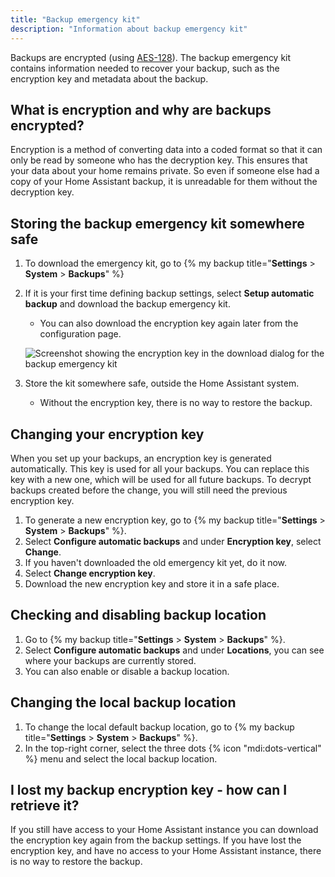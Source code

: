 ```yaml
---
title: "Backup emergency kit"
description: "Information about backup emergency kit"
---
```


Backups are encrypted (using [AES-128](https://en.wikipedia.org/wiki/Advanced_Encryption_Standard)). The backup emergency kit contains information needed to recover your backup, such as the encryption key and metadata about the backup.

## What is encryption and why are backups encrypted?

Encryption is a method of converting data into a coded format so that it can only be read by someone who has the decryption key. This ensures that your data about your home remains private. So even if someone else had a copy of your Home Assistant backup, it is unreadable for them without the decryption key.

## Storing the backup emergency kit somewhere safe

1. To download the emergency kit, go to {% my backup title="**Settings** > **System** > **Backups**" %}
2. If it is your first time defining backup settings, select **Setup automatic backup** and download the backup emergency kit.
   - You can also download the encryption key again later from the configuration page.

    ![Screenshot showing the encryption key in the download dialog for the backup emergency kit](/images/more-info/backup_emergency_kit_01.png)

3. Store the kit somewhere safe, outside the Home Assistant system.
   - Without the encryption key, there is no way to restore the backup.

## Changing your encryption key

When you set up your backups, an encryption key is generated automatically. This key is used for all your backups. You can replace this key with a new one, which will be used for all future backups. To decrypt backups created before the change, you will still need the previous encryption key.

1. To generate a new encryption key, go to {% my backup title="**Settings** > **System** > **Backups**" %}.
2. Select **Configure automatic backups** and under **Encryption key**, select **Change**.
3. If you haven't downloaded the old emergency kit yet, do it now.
4. Select **Change encryption key**.
5. Download the new encryption key and store it in a safe place.

## Checking and disabling backup location

1. Go to {% my backup title="**Settings** > **System** > **Backups**" %}.
2. Select **Configure automatic backups** and under **Locations**, you can see where your backups are currently stored.
3. You can also enable or disable a backup location.

## Changing the local backup location

1. To change the local default backup location, go to {% my backup title="**Settings** > **System** > **Backups**" %}.
2. In the top-right corner, select the three dots {% icon "mdi:dots-vertical" %} menu and select the local backup location.

## I lost my backup encryption key - how can I retrieve it?

If you still have access to your Home Assistant instance you can download the encryption key again from the backup settings. If you have lost the encryption key, and have no access to your Home Assistant instance, there is no way to restore the backup.
